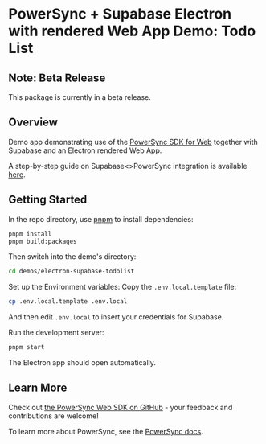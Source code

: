 # PowerSync + Supabase Electron with rendered Web App Demo: Todo List

## Note: Beta Release

This package is currently in a beta release.

## Overview

Demo app demonstrating use of the [PowerSync SDK for Web](https://www.npmjs.com/package/@powersync/web) together with Supabase and an Electron rendered Web App.

A step-by-step guide on Supabase<>PowerSync integration is available [here](https://docs.powersync.com/integration-guides/supabase).

## Getting Started

In the repo directory, use [pnpm](https://pnpm.io/installation) to install dependencies:

```bash
pnpm install
pnpm build:packages
```

Then switch into the demo's directory:

```bash
cd demos/electron-supabase-todolist
```

Set up the Environment variables: Copy the `.env.local.template` file:

```bash
cp .env.local.template .env.local
```

And then edit `.env.local` to insert your credentials for Supabase.

Run the development server:

```bash
pnpm start
```

The Electron app should open automatically.

## Learn More

Check out [the PowerSync Web SDK on GitHub](https://github.com/powersync-ja/powersync-js/tree/main/packages/web) - your feedback and contributions are welcome!

To learn more about PowerSync, see the [PowerSync docs](https://docs.powersync.com).
